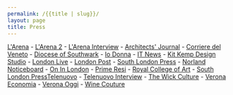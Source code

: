 ```yaml
---
permalink: /{{title | slug}}/
layout: page
title: Press
---
```

[L﻿'Arena](https://twitter.com/PasquaWinery/status/1775472062473072666) - [L﻿'Arena 2](https://twitter.com/PasquaWinery/status/1778759927353229665/photo/1)﻿ - [L﻿'Arena Interview](https://www.larena.it/speciali/vinitaly-edizione-2024/la-lettera-d-amore-a-verona-dell-artista-adalberto-lonardi-per-vinitaly-e-coin-1.10677236)﻿ - [A﻿rchitects' Journal](https://www.architectsjournal.co.uk/news/poor-collectives-watchlist)﻿ - [C﻿orriere del Veneto](https://twitter.com/PasquaWinery/status/1775470382109098183/photo/)﻿ - [Diocese of Southwark](https://southwark.anglican.org/news-events/news/latest-news/christmas-community-art-studio-to-be-launched-in-battersea/)﻿ - [Io Donna](https://www.iodonna.it/attualita/eventi-e-mostre/2024/04/10/verona-riparte-vinitaly-il-vino-fa-festa-in-tutta-la-citta/)﻿ - [I﻿T News](https://www.kcaw.co.uk/post/itv-news-injecting-some-colour-into-notting-hill)﻿ - [Kit Kemp Design Studio](https://kitkemp.com/a-place-called-home/)﻿ - [L﻿ondon Live](https://www.londonlive.co.uk/news/local-london-charity-to-celebrate-100-years-of-service/)﻿ - [L﻿ondon Post](https://london-post.co.uk/artotel-london-battersea-power-station-nine-elms-arts-ministry-launch-christmas-community-art-studio/)﻿ - [South London Press](https://londonnewsonline.co.uk/news/battersea-charitys-wall-hangings-destined-for-wimbledon-tennis-club-display/) - [N﻿orland Noticeboard](https://www.norlandnoticeboard.com/home/2021/2/16/lansdownes-cheerful-hoardings)﻿ - [O﻿n In London](https://onin.london/artotel-london-battersea-power-station-nine-elms-arts-ministry-launch-christmas-community-art-studio/)﻿ - [P﻿rime Resi](https://primeresi.com/super-prime-design-construction-firms-collaborate-on-notting-hill-street-art-project/)﻿ - [R﻿oyal College of Art](https://www.rca.ac.uk/news-and-events/news/adalberto-lonardi/#:~:text=Adalberto's%20practice%20interweaves%20culture%20and,his%20students%20and%20audiences%20alike.)﻿ - [South London Press](https://londonnewsonline.co.uk/news/battersea-charitys-wall-hangings-destined-for-wimbledon-tennis-club-display/)[T﻿elenuovo](https://twitter.com/PasquaWinery/status/1775471135909400983/photo/1)﻿ - [T﻿elenuovo Interview](https://telenuovo.it/attualita/2024/04/13/a-love-letter-to-verona-coin-come-la-casa-di-giulietta-nei-giorni-di-vinitaly-video)﻿ - [T﻿he Wick Culture](https://thewickculture.com/spotlight-artist-adalberto-lonardi/) - [Verona Economia](https://veronaeconomia.it/2024/04/03/leggi-notizia/argomenti/lifestyle/coin-spa-e-pasqua-vini-presentano-a-love-letter-to-verona.html) - [Verona Oggi](https://www.veronaoggi.it/verona/vinitaly-cittadini-veronesi-attori-protagonisti-love-letter-verona-3-aprile-2024/) - [Wine Couture](https://winecouture.it/article-en/pasqua-wines-e-coin-an-artistic-installation-dedicated-to-verona-for-vinitaly-2024/)